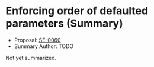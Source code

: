 # Enforcing order of defaulted parameters (Summary)

* Proposal: [SE-0060](https://github.com/apple/swift-evolution/blob/main/proposals/0060-defaulted-parameter-order.md)
* Summary Author: TODO

Not yet summarized.
